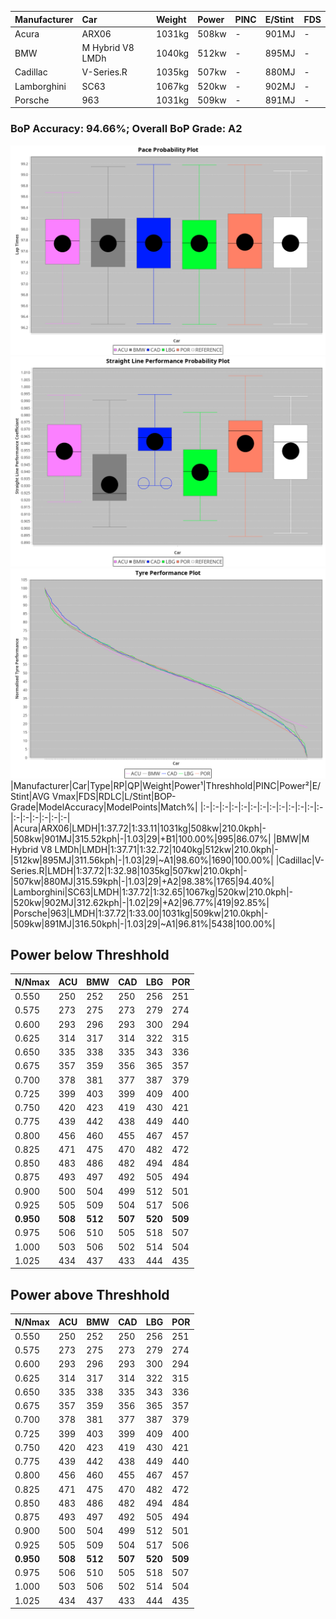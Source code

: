 |Manufacturer|Car|Weight|Power|PINC|E/Stint|FDS|
|:-|:-|:-|:-|:-|:-|:-|
|Acura|ARX06|1031kg|508kw|-|901MJ|-|
|BMW|M Hybrid V8 LMDh|1040kg|512kw|-|895MJ|-|
|Cadillac|V-Series.R|1035kg|507kw|-|880MJ|-|
|Lamborghini|SC63|1067kg|520kw|-|902MJ|-|
|Porsche|963|1031kg|509kw|-|891MJ|-|

### BoP Accuracy: 94.66%; Overall BoP Grade: A2
![PACECHART](./IMG/AUTO.png)
![STRAIGHTLINEPERFORMANCECHART](./IMG/AUTO_sp.png)
![TYREPERFORMANCECHART](./IMG/AUTO_tw.png)
|Manufacturer|Car|Type|RP|QP|Weight|Power¹|Threshhold|PINC|Power²|E/Stint|AVG Vmax|FDS|RDLC|L/Stint|BOP-Grade|ModelAccuracy|ModelPoints|Match%|
|:-|:-|:-|:-|:-|:-|:-|:-|:-|:-|:-|:-|:-|:-|:-|:-|:-|:-|:-|
|Acura|ARX06|LMDH|1:37.72|1:33.11|1031kg|508kw|210.0kph|-|508kw|901MJ|315.52kph|-|1.03|29|+B1|100.00%|995|86.07%|
|BMW|M Hybrid V8 LMDh|LMDH|1:37.71|1:32.72|1040kg|512kw|210.0kph|-|512kw|895MJ|311.56kph|-|1.03|29|~A1|98.60%|1690|100.00%|
|Cadillac|V-Series.R|LMDH|1:37.72|1:32.98|1035kg|507kw|210.0kph|-|507kw|880MJ|315.59kph|-|1.03|29|+A2|98.38%|1765|94.40%|
|Lamborghini|SC63|LMDH|1:37.72|1:32.65|1067kg|520kw|210.0kph|-|520kw|902MJ|312.62kph|-|1.02|29|+A2|96.77%|419|92.85%|
|Porsche|963|LMDH|1:37.72|1:33.00|1031kg|509kw|210.0kph|-|509kw|891MJ|316.50kph|-|1.03|29|~A1|96.81%|5438|100.00%|

## Power below Threshhold
|N/Nmax|ACU|BMW|CAD|LBG|POR|
|:-|:-|:-|:-|:-|:-|
|0.550|250|252|250|256|251|
|0.575|273|275|273|279|274|
|0.600|293|296|293|300|294|
|0.625|314|317|314|322|315|
|0.650|335|338|335|343|336|
|0.675|357|359|356|365|357|
|0.700|378|381|377|387|379|
|0.725|399|403|399|409|400|
|0.750|420|423|419|430|421|
|0.775|439|442|438|449|440|
|0.800|456|460|455|467|457|
|0.825|471|475|470|482|472|
|0.850|483|486|482|494|484|
|0.875|493|497|492|505|494|
|0.900|500|504|499|512|501|
|0.925|505|509|504|517|506|
|**0.950**|**508**|**512**|**507**|**520**|**509**|
|0.975|506|510|505|518|507|
|1.000|503|506|502|514|504|
|1.025|434|437|433|444|435|

## Power above Threshhold
|N/Nmax|ACU|BMW|CAD|LBG|POR|
|:-|:-|:-|:-|:-|:-|
|0.550|250|252|250|256|251|
|0.575|273|275|273|279|274|
|0.600|293|296|293|300|294|
|0.625|314|317|314|322|315|
|0.650|335|338|335|343|336|
|0.675|357|359|356|365|357|
|0.700|378|381|377|387|379|
|0.725|399|403|399|409|400|
|0.750|420|423|419|430|421|
|0.775|439|442|438|449|440|
|0.800|456|460|455|467|457|
|0.825|471|475|470|482|472|
|0.850|483|486|482|494|484|
|0.875|493|497|492|505|494|
|0.900|500|504|499|512|501|
|0.925|505|509|504|517|506|
|**0.950**|**508**|**512**|**507**|**520**|**509**|
|0.975|506|510|505|518|507|
|1.000|503|506|502|514|504|
|1.025|434|437|433|444|435|
